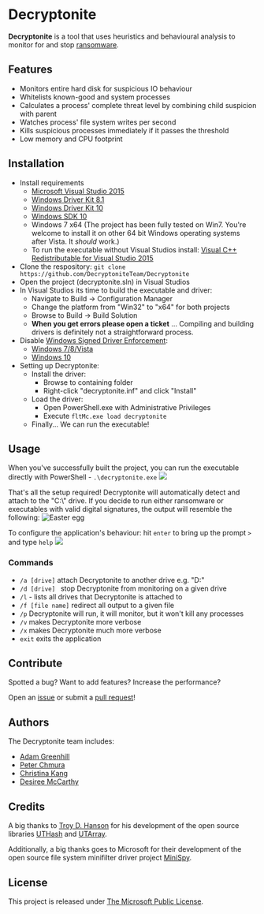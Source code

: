 # Decryptonite
**Decryptonite** is a tool that uses heuristics and behavioural analysis to monitor for and stop [ransomware](https://www.microsoft.com/en-us/security/portal/mmpc/shared/ransomware.aspx). 

## Features
* Monitors entire hard disk for suspicious IO behaviour
* Whitelists known-good and system processes
* Calculates a process' complete threat level by combining child suspicion with parent
* Watches process' file system writes per second
* Kills suspicious processes immediately if it passes the threshold
* Low memory and CPU footprint

## Installation
* Install requirements
	* [Microsoft Visual Studio 2015](https://www.visualstudio.com/downloads/)
	* [Windows Driver Kit 8.1](https://www.microsoft.com/en-us/download/details.aspx?id=42273)
	* [Windows Driver Kit 10](https://developer.microsoft.com/en-us/windows/hardware/windows-driver-kit)
	* [Windows SDK 10](https://developer.microsoft.com/en-us/windows/downloads/windows-10-sdk)
	* Windows 7 x64 (The project has been fully tested on Win7. You're welcome to install it on other 64 bit Windows operating systems after Vista. It *should* work.)
	* To run the executable without Visual Studios install: [Visual C++ Redistributable for Visual Studio 2015](https://www.microsoft.com/en-us/download/details.aspx?id=48145)
* Clone the respository: `git clone https://github.com/DecryptoniteTeam/Decryptonite`
* Open the project (decryptonite.sln) in Visual Studios
* In Visual Studios its time to build the executable and driver:
	* Navigate to Build -> Configuration Manager
	* Change the platform from "Win32" to "x64" for both projects
	* Browse to Build -> Build Solution
	* **When you get errors please open a ticket** ... Compiling and building drivers is definitely not a straightforward process. 
* Disable [Windows Signed Driver Enforcement](https://msdn.microsoft.com/en-us/windows/hardware/drivers/install/kernel-mode-code-signing-policy--windows-vista-and-later-):
	* [Windows 7/8/Vista](https://www.raymond.cc/blog/loading-unsigned-drivers-in-windows-7-and-vista-64-bit-x64/)
	* [Windows 10](http://windowsreport.com/driver-signature-enforcement-windows-10/)
* Setting up Decryptonite:
	* Install the driver:
		* Browse to containing folder
		* Right-click "decryptonite.inf" and click "Install"
	* Load the driver:
		* Open PowerShell.exe with Administrative Privileges
		* Execute `fltMc.exe load decryptonite`
	* Finally... We can run the executable!

## Usage
When you've successfully built the project, you can run the executable directly with PowerShell - `.\decryptonite.exe`
![](http://imgur.com/a2wbXrX.png)

That's all the setup required! Decryptonite will automatically detect and attach to the "C:\\" drive. If you decide to run either ransomware or executables with valid digital signatures, the output will resemble the following:
![Easter egg](http://imgur.com/thYmRiw.png "Decryptonite")

To configure the application's behaviour: hit `enter` to bring up the prompt `>` and type `help`
![](http://imgur.com/qcVJH7L.png)
### Commands
* `/a [drive]` attach Decryptonite to another drive e.g. "D:"
* `/d [drive] ` stop Decryptonite from monitoring on a given drive
* `/l` - lists all drives that Decryptonite is attached to
* `/f [file name]` redirect all output to a given file
* `/p` Decryptonite will run, it will monitor, but it won't kill any processes
* `/v` makes Decryptonite more verbose
* `/x` makes Decryptonite much more verbose
* `exit` exits the application

## Contribute
Spotted a bug? Want to add features? Increase the performance?

Open an [issue](https://github.com/DecryptoniteTeam/Decryptonite/issues) or submit a [pull request](https://github.com/DecryptoniteTeam/Decryptonite/pulls)!

## Authors
The Decryptonite team includes:
* [Adam Greenhill](https://github.com/AdamGreenhill)
* [Peter Chmura](https://ca.linkedin.com/in/peter-chmura-90021979)
* [Christina Kang](https://ca.linkedin.com/in/christinakang18)
* [Desiree McCarthy](https://#)

## Credits
A big thanks to [Troy D. Hanson](https://troydhanson.github.io/) for his development of the open source libraries [UTHash](https://troydhanson.github.io/uthash/) and [UTArray](https://troydhanson.github.io/uthash/utarray.html).

Additionally, a big thanks goes to Microsoft for their development of the open source file system minifilter driver project [MiniSpy](https://github.com/Microsoft/Windows-driver-samples/tree/master/filesys/miniFilter/minispy).

## License
This project is released under [The Microsoft Public License](LICENSE).